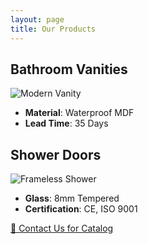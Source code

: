 ```yaml
---
layout: page
title: Our Products
---
```


## Bathroom Vanities
![Modern Vanity](https://via.placeholder.com/600x400?text=Vanity+Photo)
- **Material**: Waterproof MDF
- **Lead Time**: 35 Days

## Shower Doors
![Frameless Shower](https://via.placeholder.com/600x400?text=Shower+Door+Photo)
- **Glass**: 8mm Tempered
- **Certification**: CE, ISO 9001

[📩 Contact Us for Catalog](#contact)
